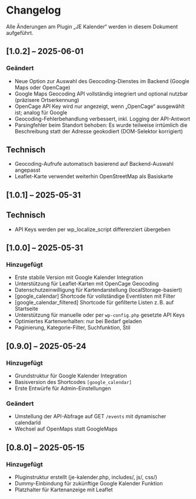 # Changelog

Alle Änderungen am Plugin „JE Kalender“ werden in diesem Dokument aufgeführt.

## [1.0.2] – 2025-06-01

### Geändert

- Neue Option zur Auswahl des Geocoding-Dienstes im Backend (Google Maps oder OpenCage)
- Google Maps Geocoding API vollständig integriert und optional nutzbar (präzisere Ortserkennung)
- OpenCage API Key wird nur angezeigt, wenn „OpenCage“ ausgewählt ist; analog für Google
- Geocoding-Fehlerbehandlung verbessert, inkl. Logging der API-Antwort
- Parsingfehler beim Standort behoben: Es wurde teilweise irrtümlich die Beschreibung statt der Adresse geokodiert (DOM-Selektor korrigiert)

## Technisch

- Geocoding-Aufrufe automatisch basierend auf Backend-Auswahl angepasst
- Leaflet-Karte verwendet weiterhin OpenStreetMap als Basiskarte

## [1.0.1] – 2025-05-31

## Technisch

- API Keys werden per wp_localize_script differenziert übergeben

## [1.0.0] – 2025-05-31

### Hinzugefügt

- Erste stabile Version mit Google Kalender Integration
- Unterstützung für Leaflet-Karten mit OpenCage Geocoding
- Datenschutzeinwilligung für Kartendarstellung (localStorage-basiert)
- [google_calendar] Shortcode für vollständige Eventlisten mit Filter
- [google_calendar_filtered] Shortcode für gefilterte Listen z. B. auf Startseite
- Unterstützung für manuelle oder per `wp-config.php` gesetzte API Keys
- Optimiertes Kartenverhalten: nur bei Bedarf geladen
- Paginierung, Kategorie-Filter, Suchfunktion, Stil

## [0.9.0] – 2025-05-24

### Hinzugefügt

- Grundstruktur für Google Kalender Integration
- Basisversion des Shortcodes `[google_calendar]`
- Erste Entwürfe für Admin-Einstellungen

### Geändert

- Umstellung der API-Abfrage auf GET `/events` mit dynamischer calendarId
- Wechsel auf OpenMaps statt GoogleMaps

## [0.8.0] – 2025-05-15

### Hinzugefügt

- Pluginstruktur erstellt (je-kalender.php, includes/, js/, css/)
- Dummy-Einbindung für zukünftige Google Kalender Funktion
- Platzhalter für Kartenanzeige mit Leaflet
